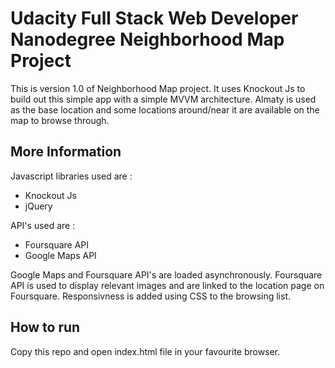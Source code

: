 # Udacity Full Stack Web Developer Nanodegree Neighborhood Map Project

This is version 1.0 of Neighborhood Map project. It uses Knockout Js to build out this simple app with a simple MVVM architecture. Almaty is used as the base location and some locations around/near it are available on the map to browse through.

## More Information

Javascript libraries used are :
- Knockout Js
- jQuery

API's used are :
- Foursquare API
- Google Maps API

Google Maps and Foursquare API's are loaded asynchronously.
Foursquare API is used to display relevant images and are linked to the location page on
Foursquare.
Responsivness is added using CSS to the browsing list.

## How to run

Copy this repo and open index.html file in your favourite browser.

